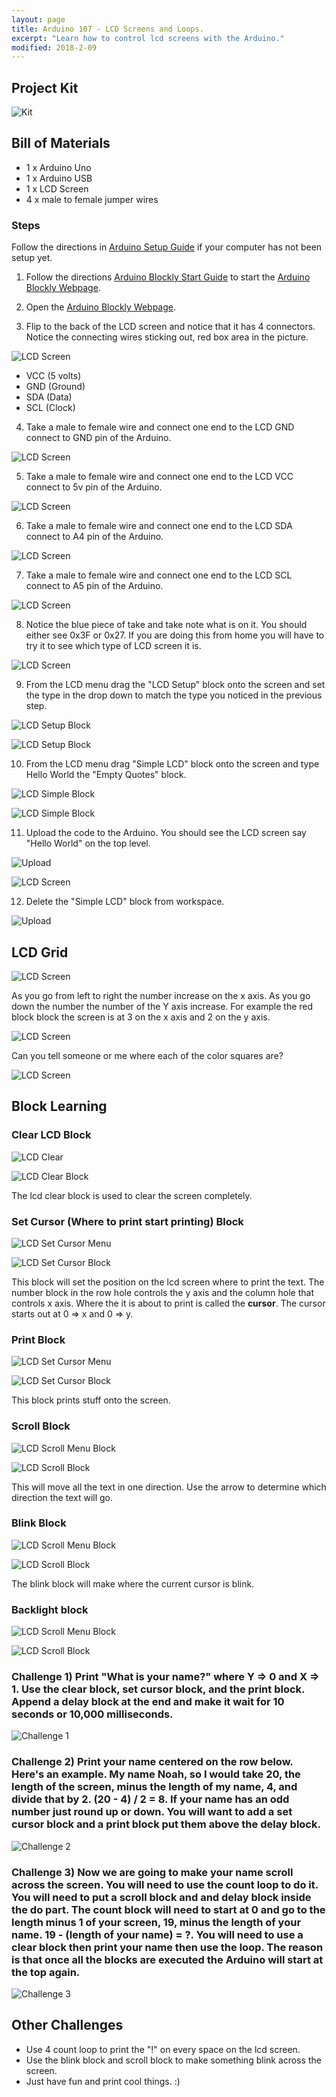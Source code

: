 ```yaml
---
layout: page
title: Arduino 107 - LCD Screens and Loops.
excerpt: "Learn how to control lcd screens with the Arduino."
modified: 2018-2-09
---
```

## Project Kit

![Kit](/images/arduino-block/lesson-7/kit.jpg) 

## Bill of Materials

- 1 x Arduino Uno
- 1 x Arduino USB
- 1 x LCD Screen
- 4 x male to female jumper wires 

### Steps

Follow the directions in [Arduino Setup Guide](/arduino-setup) if your computer has not been setup yet.  

1) Follow the directions [Arduino Blockly Start Guide](/arduino-blockly-start) to start the [Arduino Blockly Webpage](http://localhost:3000).
 
2) Open the [Arduino Blockly Webpage](http://localhost:3000).

3) Flip to the back of the LCD screen and notice that it has 4 connectors. Notice the connecting wires sticking out, red box area in the picture.

![LCD Screen](/images/arduino-block/lesson-7/step3.jpg) 

- VCC (5 volts)
- GND (Ground)
- SDA (Data)
- SCL (Clock) 

4) Take a male to female wire and connect one end to the LCD GND connect to GND pin of the Arduino.

![LCD Screen](/images/arduino-block/lesson-7/step4.jpg) 

5) Take a male to female wire and connect one end to the LCD VCC connect to 5v pin of the Arduino.

![LCD Screen](/images/arduino-block/lesson-7/step5.jpg) 

6) Take a male to female wire and connect one end to the LCD SDA connect to A4 pin of the Arduino.

![LCD Screen](/images/arduino-block/lesson-7/step6.jpg) 

7) Take a male to female wire and connect one end to the LCD SCL connect to A5 pin of the Arduino.

![LCD Screen](/images/arduino-block/lesson-7/step7.jpg) 

8) Notice the blue piece of take and take note what is on it.  You should either see 0x3F or 0x27.  If you are doing this from home you will have to try it to see which type of LCD screen it is.

![LCD Screen](/images/arduino-block/lesson-7/step8.jpg) 

9) From the LCD menu drag the "LCD Setup" block onto the screen and set the type in the drop down to match the type you noticed in the previous step.

![LCD Setup Block](/images/arduino-block/lesson-7/step9a.png) 

![LCD Setup Block](/images/arduino-block/lesson-7/step9b.png) 

10) From the LCD menu drag "Simple LCD" block onto the screen and type Hello World the "Empty Quotes" block.

![LCD Simple Block](/images/arduino-block/lesson-7/step10a.png) 

![LCD Simple Block](/images/arduino-block/lesson-7/step10b.png) 

11) Upload the code to the Arduino.  You should see the LCD screen say "Hello World" on the top level.

![Upload](/images/arduino-block/lesson-7/step11a.png) 

![LCD Screen](/images/arduino-block/lesson-7/step11b.jpg) 

12) Delete the "Simple LCD" block from workspace.

![Upload](/images/arduino-block/lesson-7/step12.png)

## LCD Grid 

![LCD Screen](/images/arduino-block/lesson-7/lcd-screen.png) 

As you go from left to right the number increase on the x axis.  As you go down the number the number of the Y axis increase.  For example the red block block the screen is at 3 on the x axis and 2 on the y axis.

![LCD Screen](/images/arduino-block/lesson-7/lcd-screen-1.png) 

Can you tell someone or me where each of the color squares are?

![LCD Screen](/images/arduino-block/lesson-7/lcd-screen-2.png) 

## Block Learning

### Clear LCD Block

![LCD Clear](/images/arduino-block/lesson-7/lcd-clear-block-menu.png) 

![LCD Clear Block](/images/arduino-block/lesson-7/lcd-clear-block.png) 

The lcd clear block is used to clear the screen completely.

### Set Cursor (Where to print start printing) Block

![LCD Set Cursor Menu](/images/arduino-block/lesson-7/set-cursor-menu.png) 

![LCD Set Cursor Block](/images/arduino-block/lesson-7/set-cursor-block.png) 

This block will set the position on the lcd screen where to print the text.  The number block in the row hole controls the y axis and the column hole that controls x axis.  Where the it is about to print is called the **cursor**.  The cursor starts out at 0 => x and 0 => y.
  
### Print Block

![LCD Set Cursor Menu](/images/arduino-block/lesson-7/menu-print-block.png) 

![LCD Set Cursor Block](/images/arduino-block/lesson-7/print-block.png) 

This block prints stuff onto the screen.

### Scroll Block

![LCD Scroll Menu Block](/images/arduino-block/lesson-7/scroll-block-menu.png) 

![LCD Scroll Block](/images/arduino-block/lesson-7/scroll-block.png) 

This will move all the text in one direction.  Use the arrow to determine which direction the text will go.

### Blink Block

![LCD Scroll Menu Block](/images/arduino-block/lesson-7/blink-menu.png) 

![LCD Scroll Block](/images/arduino-block/lesson-7/blink-block.png) 

The blink block will make where the current cursor is blink.

### Backlight block

![LCD Scroll Menu Block](/images/arduino-block/lesson-7/backlight-menu.png) 

![LCD Scroll Block](/images/arduino-block/lesson-7/backlight-block.png) 

### Challenge 1) Print "What is your name?" where Y => 0 and X => 1.  Use the clear block, set cursor block, and the print block.  Append a delay block at the end and make it wait for 10 seconds or 10,000 milliseconds.


![Challenge 1](/images/arduino-block/lesson-7/challenge-1.jpg) 


### Challenge 2) Print your name centered on the row below.  Here's an example.  My name Noah, so I would take 20, the length of the screen, minus the length of my name, 4, and divide that by 2. (20 - 4) / 2 = 8.  If your name has an odd number just round up or down.  You will want to add a set cursor block and a print block put them above the delay block.

![Challenge 2](/images/arduino-block/lesson-7/challenge-2.jpg) 


### Challenge 3) Now we are going to make your name scroll across the screen.  You will need to use the count loop to do it.  You will need to put a scroll block and and delay block inside the do part.  The count block will need to start at 0 and go to the length minus 1 of your screen, 19, minus the length of your name.  19 - (length of your name) = ?.  You will need to use a clear block then print your name then use the loop.  The reason is that once all the blocks are executed the Arduino will start at the top again.

![Challenge 3](/images/arduino-block/lesson-7/challenge-3.gif) 

## Other Challenges

- Use 4 count loop to print the "!" on every space on the lcd screen.
- Use the blink block and scroll block to make something blink across the screen.  
- Just have fun and print cool things. :)